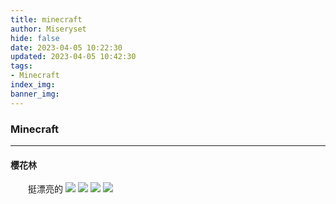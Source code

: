 ```yaml
---
title: minecraft
author: Miseryset
hide: false
date: 2023-04-05 10:22:30
updated: 2023-04-05 10:42:30
tags:
- Minecraft
index_img:
banner_img:
---
```

### Minecraft
***
#### 樱花林
&emsp;&emsp;挺漂亮的
![](https://cdn.staticaly.com/gh/Miseryset/PicX@master/20230405/.1lbm36acctw.webp)
![](https://cdn.staticaly.com/gh/Miseryset/PicX@master/20230405/屏幕截图-2023-04-05-103440.2rjf0i1gs1ts.webp)
![](https://cdn.staticaly.com/gh/Miseryset/PicX@master/20230405/屏幕截图-2023-04-05-103520.6yixbf2ck8ow.webp)
![](https://cdn.staticaly.com/gh/Miseryset/PicX@master/20230405/屏幕截图-2023-04-05-103547.6f1nxmqqh4hs.webp)